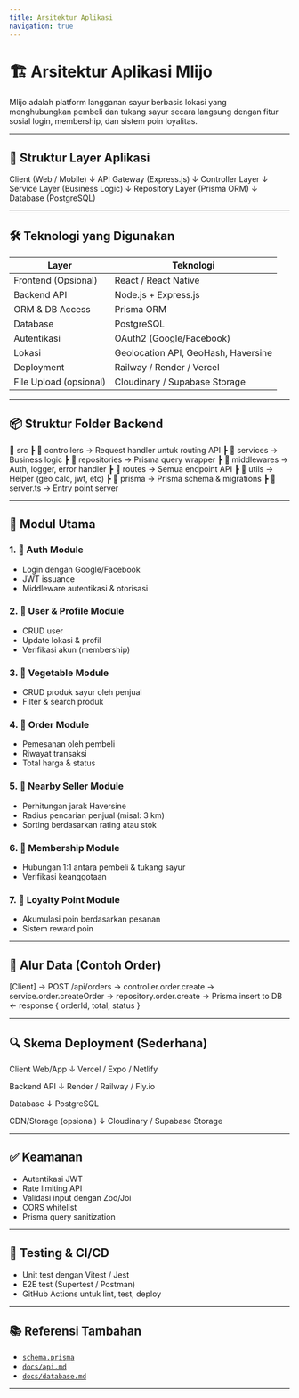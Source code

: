```yaml
---
title: Arsitektur Aplikasi
navigation: true
---
```


# 🏗️ Arsitektur Aplikasi Mlijo

Mlijo adalah platform langganan sayur berbasis lokasi yang menghubungkan pembeli dan tukang sayur secara langsung dengan fitur sosial login, membership, dan sistem poin loyalitas.

---

## 🧱 Struktur Layer Aplikasi

Client (Web / Mobile)
↓
API Gateway (Express.js)
↓
Controller Layer
↓
Service Layer (Business Logic)
↓
Repository Layer (Prisma ORM)
↓
Database (PostgreSQL)

---

## 🛠️ Teknologi yang Digunakan

| Layer                  | Teknologi                           |
| ---------------------- | ----------------------------------- |
| Frontend (Opsional)    | React / React Native                |
| Backend API            | Node.js + Express.js                |
| ORM & DB Access        | Prisma ORM                          |
| Database               | PostgreSQL                          |
| Autentikasi            | OAuth2 (Google/Facebook)            |
| Lokasi                 | Geolocation API, GeoHash, Haversine |
| Deployment             | Railway / Render / Vercel           |
| File Upload (opsional) | Cloudinary / Supabase Storage       |

---

## 📦 Struktur Folder Backend

📁 src
┣ 📁 controllers -> Request handler untuk routing API
┣ 📁 services -> Business logic
┣ 📁 repositories -> Prisma query wrapper
┣ 📁 middlewares -> Auth, logger, error handler
┣ 📁 routes -> Semua endpoint API
┣ 📁 utils -> Helper (geo calc, jwt, etc)
┣ 📁 prisma -> Prisma schema & migrations
┣ 📄 server.ts -> Entry point server

---

## 🧩 Modul Utama

### 1. 🔐 Auth Module

- Login dengan Google/Facebook
- JWT issuance
- Middleware autentikasi & otorisasi

### 2. 👥 User & Profile Module

- CRUD user
- Update lokasi & profil
- Verifikasi akun (membership)

### 3. 🥬 Vegetable Module

- CRUD produk sayur oleh penjual
- Filter & search produk

### 4. 🛒 Order Module

- Pemesanan oleh pembeli
- Riwayat transaksi
- Total harga & status

### 5. 📍 Nearby Seller Module

- Perhitungan jarak Haversine
- Radius pencarian penjual (misal: 3 km)
- Sorting berdasarkan rating atau stok

### 6. 🤝 Membership Module

- Hubungan 1:1 antara pembeli & tukang sayur
- Verifikasi keanggotaan

### 7. 🎁 Loyalty Point Module

- Akumulasi poin berdasarkan pesanan
- Sistem reward poin

---

## 🔄 Alur Data (Contoh Order)

[Client] -> POST /api/orders
-> controller.order.create
-> service.order.createOrder
-> repository.order.create
-> Prisma insert to DB
<- response { orderId, total, status }

---

## 🔍 Skema Deployment (Sederhana)

Client Web/App
↓
Vercel / Expo / Netlify

Backend API
↓
Render / Railway / Fly.io

Database
↓
PostgreSQL

CDN/Storage (opsional)
↓
Cloudinary / Supabase Storage

---

## ✅ Keamanan

- Autentikasi JWT
- Rate limiting API
- Validasi input dengan Zod/Joi
- CORS whitelist
- Prisma query sanitization

---

## 🧪 Testing & CI/CD

- Unit test dengan Vitest / Jest
- E2E test (Supertest / Postman)
- GitHub Actions untuk lint, test, deploy

---

## 📚 Referensi Tambahan

- [`schema.prisma`](./prisma/schema.prisma)
- [`docs/api.md`](./docs/api.md)
- [`docs/database.md`](./docs/database.md)

---
